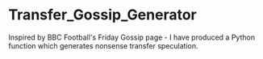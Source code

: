 # Transfer_Gossip_Generator
Inspired by BBC Football's Friday Gossip page - I have produced a Python function which generates nonsense transfer speculation. 
